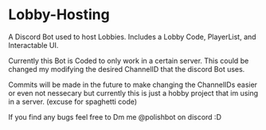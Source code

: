 # Lobby-Hosting
A Discord Bot used to host Lobbies. Includes a Lobby Code, PlayerList, and Interactable UI.

Currently this Bot is Coded to only work in a certain server. This could be changed my modifying the desired ChannelID that the discord Bot uses.

Commits will be made in the future to make changing the ChannelIDs easier or even not nessecary but currently this is just a hobby project that im using in a server. (excuse for spaghetti code)

If you find any bugs feel free to Dm me @polishbot on discord :D
